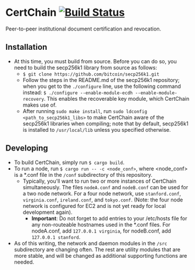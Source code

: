 # CertChain [![Build Status](https://travis-ci.org/mquinn/CertChain.svg)](https://travis-ci.org/mquinn/CertChain)
Peer-to-peer institutional document certification and revocation.

## Installation
* At this time, you must build from source. Before you can do so, you need to build the secp256k1 library from source as follows:
  * `$ git clone https://github.com/bitcoin/secp256k1.git`
  * Follow the steps in the README.md of the secp256k1 repository; when you get to the `./configure` line, use the following command instead: `$ ./configure --enable-module-ecdh --enable-module-recovery`. This enables the recoverable key module, which CertChain makes use of.
  * After running `sudo make install`, run `sudo ldconfig <path_to_secp256k1_libs>` to make CertChain aware of the secp256k1 libraries when compiling; note that by default, secp256k1 is installed to `/usr/local/lib` unless you specified otherwise.

## Developing
* To build CertChain, simply run `$ cargo build`.
* To run a node, run `$ cargo run -- -c <node_conf>`, where <node_conf> is a \*.conf file in the `/conf` subdirectory of this repository.
  * Typically, you'll want to run two or more instances of CertChain simultaneously. The files `nodeA.conf` and `nodeB.conf` can be used for a two node network. For a four node network, use `stanford.conf`, `virginia.conf`, `ireland.conf`, and `tokyo.conf`. (Note: the four node network is configured for EC2 and is not yet ready for local development again).
    * **Important**: Do not forget to add entries to your /etc/hosts file for any non-routeable hostnames used in the \*.conf files. For nodeA.conf, add `127.0.0.1 virginia`, for nodeB.conf, add `127.0.0.1 stanford`.
* As of this writing, the network and daemon modules in the `/src` subdirectory are changing often. The rest are utility modules that are more stable, and will be changed as additional supporting functions are needed.
